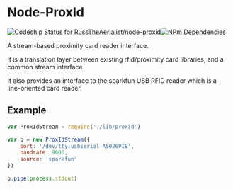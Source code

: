 # Node-ProxId

[![Codeship Status for RussTheAerialist/node-proxid](https://codeship.com/projects/d40c6000-a5e2-0132-f089-42192025a880/status?branch=master)](https://codeship.com/projects/66873)[![NPm Dependencies](https://david-dm.org/RussTheAerialist/node-proxid.svg)](http://npmjs.com/package/proxid)

A stream-based proximity card reader interface.

It is a translation layer between existing rfid/proximity card libraries, and a
common stream interface.

It also provides an interface to the sparkfun USB RFID reader which is a
line-oriented card reader.

## Example

```javascript
var ProxIdStream = require('./lib/proxid')

var p = new ProxIdStream({
    port: '/dev/tty.usbserial-A5026PIE',
    baudrate: 9600,
    source: 'sparkfun'
})

p.pipe(process.stdout)
```
